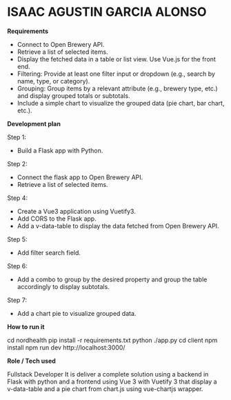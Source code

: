 # ISAAC AGUSTIN GARCIA ALONSO

**Requirements**

- Connect to Open Brewery API.
- Retrieve a list of selected items.
- Display the fetched data in a table or list view. Use Vue.js for the front end.
- Filtering: Provide at least one filter input or dropdown (e.g., search by name, type, or category).
- Grouping: Group items by a relevant attribute (e.g., brewery type, etc.) and display grouped totals or subtotals.
- Include a simple chart to visualize the grouped data (pie chart, bar chart, etc.).

**Development plan**

Step 1:
- Build a Flask app with Python.

Step 2:
- Connect the flask app to Open Brewery API.
- Retrieve a list of selected items.

Step 4:
- Create a Vue3 application using Vuetify3.
- Add CORS to the Flask app.
- Add a v-data-table to display the data fetched from Open Brewery API.

Step 5:
- Add filter search field.

Step 6:
- Add a combo to group by the desired property and group the table accordingly to display subtotals.

Step 7:
- Add a chart pie to visualize grouped data.

**How to run it**

cd nordhealth
pip install -r requirements.txt
python ./app.py
cd client
npm install
npm run dev
http://localhost:3000/

**Role / Tech used**

Fullstack Developer
It is deliver a complete solution using a backend in Flask with python and a frontend using Vue 3 with Vuetify 3 that display a v-data-table and a pie chart from chart.js using vue-chartjs wrapper.
